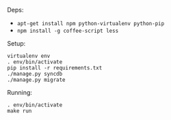 Deps:

  * ``apt-get install npm python-virtualenv python-pip``
  * ``npm install -g coffee-script less``

Setup:

    virtualenv env
    . env/bin/activate
    pip install -r requirements.txt
    ./manage.py syncdb
    ./manage.py migrate

Running:

    . env/bin/activate
    make run